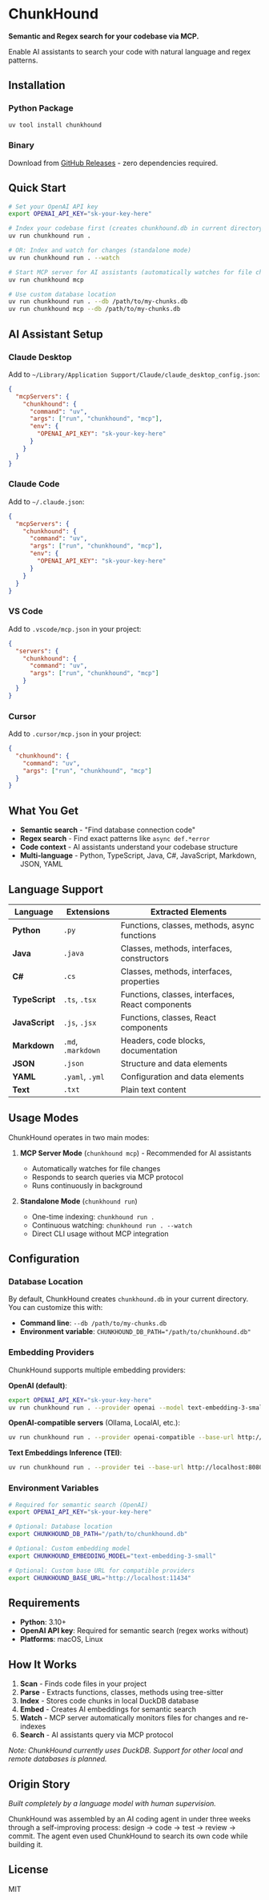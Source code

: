 # ChunkHound

**Semantic and Regex search for your codebase via MCP.**

Enable AI assistants to search your code with natural language and regex patterns.

## Installation

### Python Package
```bash
uv tool install chunkhound
```

### Binary
Download from [GitHub Releases](https://github.com/ofriw/chunkhound/releases) - zero dependencies required.

## Quick Start

```bash
# Set your OpenAI API key
export OPENAI_API_KEY="sk-your-key-here"

# Index your codebase first (creates chunkhound.db in current directory)
uv run chunkhound run .

# OR: Index and watch for changes (standalone mode)
uv run chunkhound run . --watch

# Start MCP server for AI assistants (automatically watches for file changes)
uv run chunkhound mcp

# Use custom database location
uv run chunkhound run . --db /path/to/my-chunks.db
uv run chunkhound mcp --db /path/to/my-chunks.db
```

## AI Assistant Setup

### Claude Desktop
Add to `~/Library/Application Support/Claude/claude_desktop_config.json`:
```json
{
  "mcpServers": {
    "chunkhound": {
      "command": "uv",
      "args": ["run", "chunkhound", "mcp"],
      "env": {
        "OPENAI_API_KEY": "sk-your-key-here"
      }
    }
  }
}
```

### Claude Code
Add to `~/.claude.json`:
```json
{
  "mcpServers": {
    "chunkhound": {
      "command": "uv",
      "args": ["run", "chunkhound", "mcp"],
      "env": {
        "OPENAI_API_KEY": "sk-your-key-here"
      }
    }
  }
}
```

### VS Code
Add to `.vscode/mcp.json` in your project:
```json
{
  "servers": {
    "chunkhound": {
      "command": "uv",
      "args": ["run", "chunkhound", "mcp"]
    }
  }
}
```

### Cursor
Add to `.cursor/mcp.json` in your project:
```json
{
  "chunkhound": {
    "command": "uv",
    "args": ["run", "chunkhound", "mcp"]
  }
}
```

## What You Get

- **Semantic search** - "Find database connection code"
- **Regex search** - Find exact patterns like `async def.*error`
- **Code context** - AI assistants understand your codebase structure
- **Multi-language** - Python, TypeScript, Java, C#, JavaScript, Markdown, JSON, YAML

## Language Support

| Language | Extensions | Extracted Elements |
|----------|------------|-------------------|
| **Python** | `.py` | Functions, classes, methods, async functions |
| **Java** | `.java` | Classes, methods, interfaces, constructors |
| **C#** | `.cs` | Classes, methods, interfaces, properties |
| **TypeScript** | `.ts`, `.tsx` | Functions, classes, interfaces, React components |
| **JavaScript** | `.js`, `.jsx` | Functions, classes, React components |
| **Markdown** | `.md`, `.markdown` | Headers, code blocks, documentation |
| **JSON** | `.json` | Structure and data elements |
| **YAML** | `.yaml`, `.yml` | Configuration and data elements |
| **Text** | `.txt` | Plain text content |

## Usage Modes

ChunkHound operates in two main modes:

1. **MCP Server Mode** (`chunkhound mcp`) - Recommended for AI assistants
   - Automatically watches for file changes
   - Responds to search queries via MCP protocol
   - Runs continuously in background

2. **Standalone Mode** (`chunkhound run`)
   - One-time indexing: `chunkhound run .`
   - Continuous watching: `chunkhound run . --watch`
   - Direct CLI usage without MCP integration

## Configuration

### Database Location

By default, ChunkHound creates `chunkhound.db` in your current directory. You can customize this with:

- **Command line**: `--db /path/to/my-chunks.db`
- **Environment variable**: `CHUNKHOUND_DB_PATH="/path/to/chunkhound.db"`

### Embedding Providers

ChunkHound supports multiple embedding providers:

**OpenAI (default)**:
```bash
export OPENAI_API_KEY="sk-your-key-here"
uv run chunkhound run . --provider openai --model text-embedding-3-small
```

**OpenAI-compatible servers** (Ollama, LocalAI, etc.):
```bash
uv run chunkhound run . --provider openai-compatible --base-url http://localhost:11434 --model nomic-embed-text
```

**Text Embeddings Inference (TEI)**:
```bash
uv run chunkhound run . --provider tei --base-url http://localhost:8080
```

### Environment Variables
```bash
# Required for semantic search (OpenAI)
export OPENAI_API_KEY="sk-your-key-here"

# Optional: Database location
export CHUNKHOUND_DB_PATH="/path/to/chunkhound.db"

# Optional: Custom embedding model
export CHUNKHOUND_EMBEDDING_MODEL="text-embedding-3-small"

# Optional: Custom base URL for compatible providers
export CHUNKHOUND_BASE_URL="http://localhost:11434"
```

## Requirements

- **Python**: 3.10+
- **OpenAI API key**: Required for semantic search (regex works without)
- **Platforms**: macOS, Linux

## How It Works

1. **Scan** - Finds code files in your project
2. **Parse** - Extracts functions, classes, methods using tree-sitter
3. **Index** - Stores code chunks in local DuckDB database
4. **Embed** - Creates AI embeddings for semantic search
5. **Watch** - MCP server automatically monitors files for changes and re-indexes
6. **Search** - AI assistants query via MCP protocol

*Note: ChunkHound currently uses DuckDB. Support for other local and remote databases is planned.*

## Origin Story

*Built completely by a language model with human supervision.*

ChunkHound was assembled by an AI coding agent in under three weeks through a self-improving process: design → code → test → review → commit. The agent even used ChunkHound to search its own code while building it.

## License

MIT
